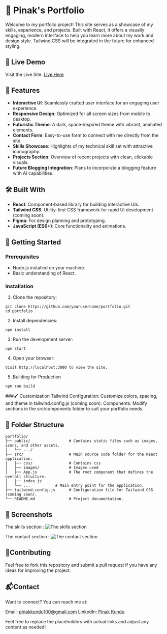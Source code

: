 # 🚀 Pinak's Portfolio

Welcome to my portfolio project! This site serves as a showcase of my skills, experience, and projects. Built with React, it offers a visually engaging, modern interface to help you learn more about my work and design style. Tailwind CSS will be integrated in the future for enhanced styling.

## 🌌 Live Demo
Visit the Live Site: [Live Here](https://pinak.devsdose.io)

## 🧩 Features
- **Interactive UI**: Seamlessly crafted user interface for an engaging user experience.
- **Responsive Design**: Optimized for all screen sizes from mobile to desktop.
- **Futuristic Theme**: A dark, space-inspired theme with vibrant, animated elements.
- **Contact Form**: Easy-to-use form to connect with me directly from the site.
- **Skills Showcase**: Highlights of my technical skill set with attractive iconography.
- **Projects Section**: Overview of recent projects with clean, clickable visuals.
- **Future Blogging Integration**: Plans to incorporate a blogging feature with AI capabilities.

## 🛠️ Built With
- **React**: Component-based library for building interactive UIs.
- **Tailwind CSS**: Utility-first CSS framework for rapid UI development (coming soon).
- **Figma**: For design planning and prototyping.
- **JavaScript (ES6+)**: Core functionality and animations.

## 🚀 Getting Started

### Prerequisites
- Node.js installed on your machine.
- Basic understanding of React.

### Installation
1. Clone the repository: 
```
git clone https://github.com/yourusername/portfolio.git
cd portfolio
```
2. Install dependencies:
```
npm install
```
3. Run the development server:
```
npm start
```
4. Open your browser:
```
Visit http://localhost:3000 to view the site.
```
5. Building for Production
```
npm run build
```

###🖌️ Customization
Tailwind Configuration: Customize colors, spacing, and theme in tailwind.config.js (coming soon).
Components: Modify sections in the src/components folder to suit your portfolio needs.

## 📂 Folder Structure
```
portfolio/
├── public/                 # Contains static files such as images, icons, and other assets.
│   └── .../            
├── src/                    # Main source code folder for the React application.
│   ├── css/                # Contains css
│   ├── images/             # Images used
│   ├── App.js              # The root component that defines the overall structure.
│   ├── index.js  
│   └── ...           # Main entry point for the application.
├── tailwind.config.js      # Configuration file for Tailwind CSS (coming soon).
└── README.md               # Project documentation.
```

## 📸 Screenshots
The skills section :
![The skills section](https://blogger.googleusercontent.com/img/b/R29vZ2xl/AVvXsEgYPwiuvyExxli83SHMXhqAlbLulR_1FwoQ_2HCvVw7253juhTlT3cGwTkxTpJUOL8_3b2Hg2alPWnu1qgr17s8rYyCpfqA7QPgzJc3vhKIzw-By1GVBlsPWvnXEPxCzsPxHoGOpDcaM3T5e_6keNFTuv7_65Wh3yKUajZAIGF7uB6M9lT1l85mIRPeM4M/s320/skillset.png)

The contact section :
![The contact section](https://blogger.googleusercontent.com/img/b/R29vZ2xl/AVvXsEgMrEraZ3JJTdfLyZO5FdrHOwGfnlI14gEuUvOB15keRVlL__H4IAXB-yuRHV15fNUWoOjEwVtbAcCKz38bJUhw4Mf01sfAaZvDSfNvoKrLN5lIvuNzoi2lpxUnY0De0Nct82G6oMk3bNrczoCZgPg1jDOXQwakpYwMXPb9c7bU7zh9qWhT-HKem-S3yYs/s320/contact.png)

## 🤝Contributing
Feel free to fork this repository and submit a pull request if you have any ideas for improving the project.

## 📬Contact
Want to connect? You can reach me at:

Email: pinakkundu100@gmail.com
LinkedIn: [Pinak Kundu](www.linkedin.com/in/pinakkk)

Feel free to replace the placeholders with actual links and adjust any content as needed!

